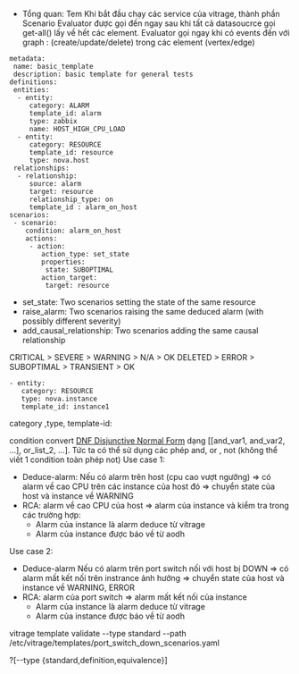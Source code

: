 - Tổng quan:
Tem
Khi bắt đầu chạy các service của vitrage, thành phần Scenario Evaluator được gọi đến ngay sau khi tất cả datasoucrce gọi get-all() lấy về hết các element.
Evaluator gọi ngay khi có events đến với graph : (create/update/delete) trong các element (vertex/edge)

```
metadata:
 name: basic_template
 description: basic template for general tests
definitions:
 entities:
  - entity:
     category: ALARM
     template_id: alarm
     type: zabbix
     name: HOST_HIGH_CPU_LOAD
  - entity:
     category: RESOURCE
     template_id: resource
     type: nova.host
 relationships:
  - relationship:
     source: alarm
     target: resource
     relationship_type: on
     template_id : alarm_on_host
scenarios:
 - scenario:
    condition: alarm_on_host
    actions:
     - action:
        action_type: set_state
        properties:
         state: SUBOPTIMAL
        action_target:
         target: resource
```


- set_state: Two scenarios setting the state of the same resource
- raise_alarm: Two scenarios raising the same deduced alarm (with possibly different severity)
- add_causal_relationship: Two scenarios adding the same causal relationship

CRITICAL > SEVERE > WARNING > N/A > OK
DELETED > ERROR > SUBOPTIMAL > TRANSIENT > OK
```
- entity:
   category: RESOURCE
   type: nova.instance
   template_id: instance1
```
category ,type, template-id:

condition convert [DNF Disjunctive Normal Form](https://en.wikipedia.org/wiki/Disjunctive_normal_form) dạng [[and_var1, and_var2, …], or_list_2, …]. Tức ta có thể sử dụng các phép and, or , not (không thể viết 1 condition toàn phép not)
Use case 1:  
- Deduce-alarm: Nếu có alarm trên host (cpu cao vượt ngưỡng) => có alarm về cao CPU trên các instance của host đó => chuyển state của host và instance về WARNING
- RCA: alarm về cao CPU của host => alarm của instance và kiểm tra trong các trường hợp:
  - Alarm của instance là alarm deduce từ vitrage
  - Alarm của instance được báo về từ aodh

Use case 2: 
- Deduce-alarm Nếu có alarm trên port switch nối với host bị DOWN => có alarm mất kết nối trên instrance ảnh hưởng => chuyển state của host và instance về WARNING, ERROR
- RCA: alarm của port switch => alarm mất kết nối của instance
  - Alarm của instance là alarm deduce từ vitrage
  - Alarm của instance được báo về từ aodh

vitrage template validate --type standard --path /etc/vitrage/templates/port_switch_down_scenarios.yaml


?[--type {standard,definition,equivalence}]